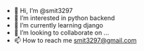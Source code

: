 - 👋 Hi, I’m @smit3297
- 👀 I’m interested in python backend
- 🌱 I’m currently learning django
- 💞️ I’m looking to collaborate on ...
- 📫 How to reach me smit3297@gmail.com

<!---
smit3297/smit3297 is a ✨ special ✨ repository because its `README.md` (this file) appears on your GitHub profile.
You can click the Preview link to take a look at your changes.
--->
